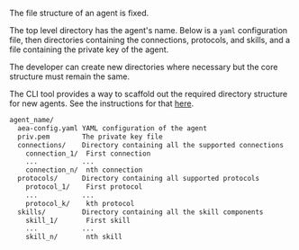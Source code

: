 The file structure of an agent is fixed.

The top level directory has the agent's name. Below is a `yaml` configuration file, then directories containing the connections, protocols, and skills, and a file containing the private key of the agent.

The developer can create new directories where necessary but the core structure must remain the same.

The CLI tool provides a way to scaffold out the required directory structure for new agents. See the instructions for that <a href="../scaffolding/" target=_blank>here</a>.

``` bash
agent_name/
  aea-config.yaml YAML configuration of the agent
  priv.pem        The private key file
  connections/    Directory containing all the supported connections
    connection_1/  First connection
    ...           ...
    connection_n/  nth connection
  protocols/      Directory containing all supported protocols
    protocol_1/    First protocol
    ...           ...
    protocol_k/    kth protocol 
  skills/         Directory containing all the skill components
    skill_1/       First skill
    ...           ...
    skill_n/       nth skill
```

<br />
